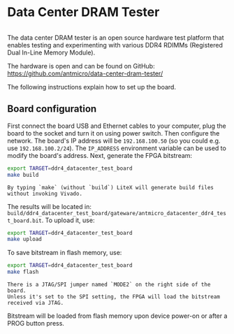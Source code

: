 # Data Center DRAM Tester

```{image} ddr4_datacenter_dram_tester.jpg
```

The data center DRAM tester is an open source hardware test platform that enables testing and experimenting with various DDR4 RDIMMs (Registered Dual In-Line Memory Module).

The hardware is open and can be found on GitHub:
<https://github.com/antmicro/data-center-dram-tester/>

The following instructions explain how to set up the board.

## Board configuration

First connect the board USB and Ethernet cables to your computer, plug the board to the socket and turn it on using power switch. Then configure the network. The board's IP address will be `192.168.100.50` (so you could e.g. use `192.168.100.2/24`). The `IP_ADDRESS` environment variable can be used to modify the board's address.
Next, generate the FPGA bitstream:

```sh
export TARGET=ddr4_datacenter_test_board
make build
```

```{note}
By typing `make` (without `build`) LiteX will generate build files without invoking Vivado.
```

The results will be located in: `build/ddr4_datacenter_test_board/gateware/antmicro_datacenter_ddr4_test_board.bit`. To upload it, use:

```sh
export TARGET=ddr4_datacenter_test_board
make upload
```

To save bitstream in flash memory, use:

```sh
export TARGET=ddr4_datacenter_test_board
make flash
```

```{warning}
There is a JTAG/SPI jumper named `MODE2` on the right side of the board.
Unless it's set to the SPI setting, the FPGA will load the bitstream received via JTAG.
```

Bitstream will be loaded from flash memory upon device power-on or after a PROG button press.
